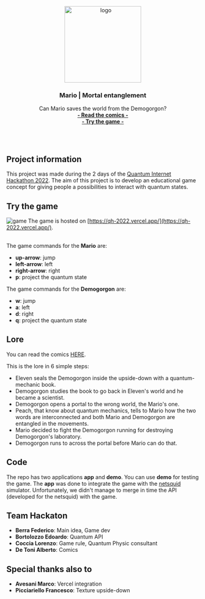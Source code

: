 <p align="center">
    <img src="https://user-images.githubusercontent.com/16030020/205502804-686f93df-ce02-4848-96b6-17e2b0e7f803.png" alt="logo" width=200>
  <h3 align="center">Mario | Mortal entanglement</h3>
  <p align="center">
    Can Mario saves the world from the Demogorgon?
    <br>
    <a href="https://github.com/XaBerr/QH2022/raw/main/LORE/mario-mortal-entanglement.pdf"><strong>- Read the comics -</strong></a>
    <br>
    <a href="https://qh-2022.vercel.app/"><strong>- Try the game -</strong></a>
    <br>
    <br>
  </p>
</p>
<br>


## Project information
This project was made during the 2 days of the [Quantum Internet Hackathon 2022](https://labs.ripe.net/author/karla-white/take-part-in-the-quantum-internet-hackathon-2022/).
The aim of this project is to develop an educational game concept for giving people a possibilities to interact with quantum states.

## Try the game
![game](https://user-images.githubusercontent.com/16030020/205505454-ec98adbb-8cc0-4590-982e-edeef8a55584.gif)
The game is hosted on [https://qh-2022.vercel.app/](https://qh-2022.vercel.app/).
<br>
<br>

The game commands for the **Mario** are:
- **up-arrow**: jump
- **left-arrow**: left
- **right-arrow**: right
- **p**: project the quantum state


The game commands for the **Demogorgon** are:
- **w**: jump
- **a**: left
- **d**: right
- **q**: project the quantum state

## Lore
You can read the comics [HERE](https://github.com/XaBerr/QH2022/raw/main/LORE/mario-mortal-entanglement.pdf).

This is the lore in 6 simple steps:
- Eleven seals the Demogorgon inside the upside-down with a quantum-mechanic book.
- Demogorgon studies the book to go back in Eleven's world and he became a scientist.
- Demogorgon opens a portal to the wrong world, the Mario's one.
- Peach, that know about quantum mechanics, tells to Mario how the two words are interconnected and both Mario and Demogorgon are entangled in the movements.
- Mario decided to fight the Demogorgon running for destroying Demogorgon's laboratory.
- Demogorgon runs to across the portal before Mario can do that.

## Code
The repo has two applications **app** and **demo**.
You can use **demo** for testing the game. The **app** was done to integrate the game with the [netsquid](https://netsquid.org/) simulator. Unfortunately, we didn't manage to merge in time the API (developed for the netsquid) with the game.

## Team Hackaton
- **Berra Federico**: Main idea, Game dev 
- **Bortolozzo Edoardo**: Quantum API
- **Coccia Lorenzo**: Game rule, Quantum Physic consultant
- **De Toni Alberto**: Comics

## Special thanks also to
- **Avesani Marco**: Vercel integration
- **Picciariello Francesco**: Texture upside-down